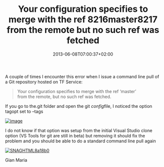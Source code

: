 ﻿---
title: "Your configuration specifies to merge with the ref 8216master8217 from the remote but no such ref was fetched"
description: ""
date: 2013-06-08T07:00:37+02:00
draft: false
tags: [Git]
categories: [Visual Studio]
---
A couple of times I encounter this error when I issue a command line pull of a Git repository hosted on TF Service:

> Your configuration specifies to merge with the ref ‘master’  
>  from the remote, but no such ref was fetched.

If you go to the.git folder and open the git *config*file, I noticed the option tagopt set to –tags

[![image](http://www.codewrecks.com/blog/wp-content/uploads/2013/06/image_thumb10.png "image")](http://www.codewrecks.com/blog/wp-content/uploads/2013/06/image7.png)

I do not know if that option was setup from the initial Visual Studio clone option (VS Tools for git are still in beta) but removing it should fix the problem and you should be able to do a standard command line pull again

[![SNAGHTML8a18b0](http://www.codewrecks.com/blog/wp-content/uploads/2013/06/SNAGHTML8a18b0_thumb.png "SNAGHTML8a18b0")](http://www.codewrecks.com/blog/wp-content/uploads/2013/06/SNAGHTML8a18b0.png)

Gian Maria
